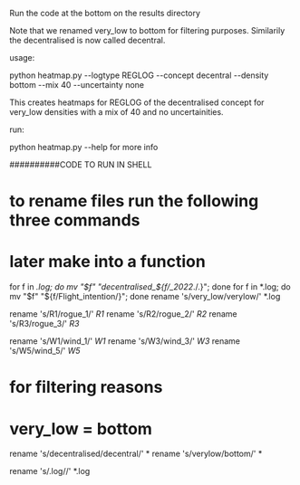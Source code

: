 Run the code at the bottom on the results directory

Note that we renamed very_low to bottom for filtering purposes.
Similarily the decentralised is now called decentral.

usage:

python heatmap.py --logtype REGLOG --concept decentral --density bottom --mix 40 --uncertainty none

This creates heatmaps for REGLOG of the decentralised concept for very_low densities with a mix of 40 and no uncertainities.

run:

python heatmap.py --help for more info


##########CODE TO RUN IN SHELL

# to rename files run the following three commands
# later make into a function

for f in *.log; do mv "$f" "decentralised_${f/_2022*./.}"; done
for f in *.log; do mv "$f" "${f/Flight_intention/}"; done
rename 's/very_low/verylow/' *.log

rename 's/R1/rogue_1/' *R1*
rename 's/R2/rogue_2/' *R2*
rename 's/R3/rogue_3/' *R3*


rename 's/W1/wind_1/' *W1*
rename 's/W3/wind_3/' *W3*
rename 's/W5/wind_5/' *W5*


# for filtering reasons
# very_low = bottom
rename 's/decentralised/decentral/' *
rename 's/verylow/bottom/' *

rename 's/.log//' *.log
